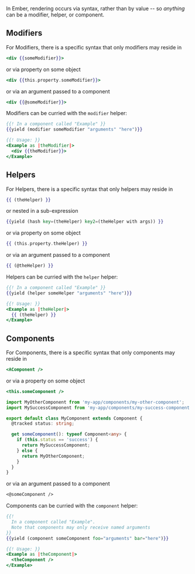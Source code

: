 In Ember, rendering occurs via syntax, rather than by value -- so _anything_ can be a modifier, helper, or component.

## Modifiers

For Modifiers, there is a specific syntax that only modifiers may reside in

```handlebars
<div {{someModifier}}>
```
or via property on some object

```handlebars
<div {{this.property.someModifier}}>
```
or via an argument passed to a component

```handlebars
<div {{@someModifier}}>
```

Modifiers can be curried with the `modifier` helper:

```handlebars
{{! In a component called "Example" }}
{{yield (modifier someModifier "arguments" "here")}}

{{! Usage: }}
<Example as |theModifier|>
  <div {{theModifier}}>
</Example>
```


## Helpers

For Helpers, there is a specific syntax that only helpers may reside in
```handlebars
{{ (theHelper) }}
```
or nested in a sub-expression
```handlebars
{{yield (hash key=(theHelper) key2=(theHelper with args)) }}
```
or via property on some object
```handlebars
{{ (this.property.theHelper) }}
```
or via an argument passed to a component
```handlebars
{{ (@theHelper) }}
```

Helpers can be curried with the `helper` helper:
```handlebars
{{! In a component called "Example" }}
{{yield (helper someHelper "arguments" "here")}}

{{! Usage: }}
<Example as |theHelper|>
  {{ (theHelper) }}
</Example>
```

## Components

For Components, there is a specific syntax that only components may reside in
```handlebars
<AComponent />
```
or via a property on some object
```handlebars
<this.someComponent />
```
```ts
import MyOtherComponent from 'my-app/components/my-other-component';
import MySuccessComponent from 'my-app/components/my-success-component';

export default class MyComponent extends Component {
  @tracked status: string;

  get someComponent(): typeof Component<any> {
    if (this.status == 'success') {
      return MySuccessComponent;
    } else {
      return MyOtherComponent;
    }
  }
}
```
or via an argument passed to a component
```handlebars
<@someComponent />
```

Components can be curried with the `component` helper:
```handlebars
{{!
  In a component called "Example".
  Note that components may only receive named arguments
}}
{{yield (component someComponent foo="arguments" bar="here")}}

{{! Usage: }}
<Example as |theComponent|>
  <theComponent />
</Example>
```
